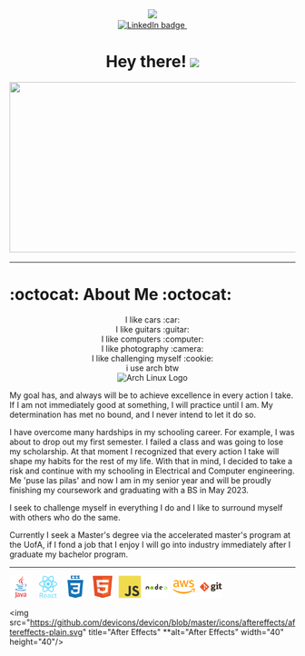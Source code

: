 <!--
**aloretocornidez/aloretocornidez** is a ✨ _special_ ✨ repository because its `README.md` (this file) appears on your GitHub profile.

Here are some ideas to get you started:

- 🔭 I’m currently working on ...
- 🌱 I’m currently learning ...
- 👯 I’m looking to collaborate on ...
- 🤔 I’m looking for help with ...
- 💬 Ask me about ...
- 📫 How to reach me: ...
- 😄 Pronouns: ...
- ⚡ Fun fact: ...
-->

<div id="header" align="center">
    <img src="https://cdn.myanimelist.net/s/common/uploaded_files/1449565442-799682393c093c4b5a5034dde32bb999.gif" width="200"/>
    <div id="social-media-badges" align="center">
        <a href="https://www.linkedin.com/in/aloretocornidez/">
            <img id="badge-linkedin" src="https://img.shields.io/badge/LinkedIn-aloretocornidez-0e76a8" alt="LinkedIn badge"/>
            <img id="badge-view-count" src="https://komarev.com/ghpvc/?username=aloretocornidez&style=flat-square&color=blue" alt=""/>
        </a>
    </div>
    <h1>
    Hey there! 
    <img src="https://media.giphy.com/media/hvRJCLFzcasrR4ia7z/giphy.gif" width="30px"/>
    </h1>
</div>


<div id="about-me" align="center">
  <img src="https://media.giphy.com/media/dWesBcTLavkZuG35MI/giphy.gif" width="600" height="300"/>

</div>

---

# :octocat: About Me :octocat:

<div align="center"> I like cars :car:</div>  
<div align="center"> I like guitars :guitar:</div>
<div align="center"> I like computers :computer:</div>
<div align="center"> I like photography :camera:</div>
<div align="center"> I like challenging myself :cookie:</div>
<div align="center"> i use arch btw </div>
<div align="center"><img src="https://upload.wikimedia.org/wikipedia/commons/thumb/a/a5/Archlinux-icon-crystal-64.svg/65px-Archlinux-icon-crystal-64.svg.png?20221007043523" alt="Arch Linux Logo"></div>


My goal has, and always will be to achieve excellence in every action I take. If I am not immediately good at something, I will practice until I am. My determination has met no bound, and I never intend to let it do so.

I have overcome many hardships in my schooling career. For example, I was about to drop out my first semester. I failed a class and was going to lose my scholarship. At that moment I recognized that every action I take will shape my habits for the rest of my life. With that in mind, I decided to take a risk and continue with my schooling in Electrical and Computer engineering. Me 'puse las pilas' and now I am in my senior year and will be proudly finishing my coursework and graduating with a BS in May 2023. 

I seek to challenge myself in everything I do and I like to surround myself with others who do the same.

Currently I seek a Master's degree via the accelerated master's program at the UofA, if I fond a job that I enjoy I will go into industry immediately after I graduate my bachelor program.

---


<div>
  <img src="https://github.com/devicons/devicon/blob/master/icons/java/java-original-wordmark.svg" title="Java" alt="Java" width="40" height="40"/>&nbsp;
  <img src="https://github.com/devicons/devicon/blob/master/icons/react/react-original-wordmark.svg" title="React" alt="React" width="40" height="40"/>&nbsp;
  <img src="https://github.com/devicons/devicon/blob/master/icons/css3/css3-plain-wordmark.svg"  title="CSS3" alt="CSS" width="40" height="40"/>&nbsp;
  <img src="https://github.com/devicons/devicon/blob/master/icons/html5/html5-original.svg" title="HTML5" alt="HTML" width="40" height="40"/>&nbsp;
  <img src="https://github.com/devicons/devicon/blob/master/icons/javascript/javascript-original.svg" title="JavaScript" alt="JavaScript" width="40" height="40"/>&nbsp;
  <img src="https://github.com/devicons/devicon/blob/master/icons/nodejs/nodejs-original-wordmark.svg" title="NodeJS" alt="NodeJS" width="40" height="40"/>&nbsp;
  <img src="https://github.com/devicons/devicon/blob/master/icons/amazonwebservices/amazonwebservices-plain-wordmark.svg" title="AWS" alt="AWS" width="40" height="40"/>&nbsp;
  <img src="https://github.com/devicons/devicon/blob/master/icons/git/git-original-wordmark.svg" title="Git" **alt="Git" width="40" height="40"/>



  <img src="https://github.com/devicons/devicon/blob/master/icons/aftereffects/aftereffects-plain.svg" title="After Effects" **alt="After Effects" width="40" height="40"/>
</div>